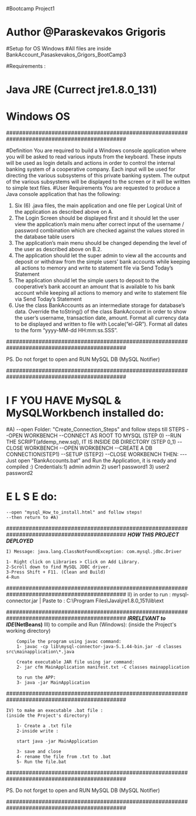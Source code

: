 #Bootcamp Project1

# Author @Paraskevakos Grigoris

#Setup for OS Windows
#All files are inside BankAccount_Pasaskevakos_Grigors_BootCamp3

#Requirements :

# Java JRE (Currect jre1.8.0_131)

# Windows OS

#############################################################################################

#Definition
You are required to build a Windows console application where you will be asked to read
various inputs from the keyboard.
These inputs will be used as login details and actions in order to control the internal banking
system of a cooperative company.
Each input will be used for directing the various subsystems of this private banking system.
The output of the various subsystems will be displayed to the screen or it will be written to
simple text files.
#User Requirements
You are requested to produce a Java console application that has the following:
1. Six (6) .java files, the main application and one file per Logical Unit of the application
as described above on A. 
2. The Login Screen should be displayed first and it should let the user view the
application’s main menu after correct input of the username / password combination
which are checked against the values stored in the database table users 
3. The application’s main menu should be changed depending the level of the user as
described above on B.2. 
4. The application should let the super admin to view all the accounts and deposit or
withdraw from the simple users’ bank accounts while keeping all actions to memory
and write to statement file via Send Today’s Statement
5. The application should let the simple users to deposit to the cooperative’s bank
account an amount that is available to his bank account while keeping all actions to
memory and write to statement file via Send Today’s Statement 
6. Use the class BankAccounts as an intermediate storage for database’s data. Override
the toString() of the class BankAccount in order to show the user’s username,
transaction date, amount. Format all currency data to be displayed and written to file
with Locale(“el-GR”). Format all dates to the form “yyyy-MM-dd HH:mm:ss.SSS”. 

#############################################################################################

PS. Do not forget to open and RUN MySQL DB (MySQL Notifier)

#############################################################################################

# I F YOU HAVE MySQL & MySQLWorkbench installed do:

#A)
--open Folder: "Create_Connection_Steps" and follow steps till STEPS
--OPEN WORKBENCH
--CONNECT AS ROOT TO MYSQL (STEP 0)
--RUN THE SCRIPT(afdemp_new.sql), IT IS INSIDE DB DIRECTORY (STEP 0_1)
--CLOSE WORKBENCH
--OPEN WORKBENCH
--CREATE A DB CONNECTION(STEP1)
--SETUP (STEP2)
--CLOSE WORKBENCH
THEN:
---Just open "BankAccounts.bat" and Run the Application, it is ready and compiled :)
Credentials:1) admin
               admin
            2) user1
               password1
            3) user2 
               password2

# E L S E do:

    --open "mysql_How_to_install.html" and follow steps!
    --then return to #A)

#############################################################################################
**_HOW THIS PROJECT DEPLOYED_**

    I) Message: java.lang.ClassNotFoundException: com.mysql.jdbc.Driver

    1- Right click on Libraries > Click on Add Library.
    2-Scroll down to find MySQL JDBC driver.
    3-Press Shift + F11. (Clean and Build)
    4-Run

#############################################################################################
II) in order to run :
mysql-connector.jar | Paste to : C:\Program Files\Java\jre1.8.0_151\lib\ext

#############################################################################################
**_IRRELEVANT to IDE_(NetBeans)**
III) to compile and Run (Windows):
(inside the Project's working directory)

        Compile the program using javac command:
        1- javac -cp lib\mysql-connector-java-5.1.44-bin.jar -d classes src\mainapplication\*.java

        Create executable JAR file using jar command:
        2- jar cfm MainApplication manifest.txt -C classes mainapplication

        to run the APP:
        3- java -jar MainApplication

#############################################################################################

    IV) to make an executable .bat file :
    (inside the Project's directory)

        1- Create a .txt file
        2-inside write :

        start java -jar MainApplication

        3- save and close
        4- rename the file from .txt to .bat
        5- Run the file.bat

#############################################################################################

PS. Do not forget to open and RUN MySQL DB (MySQL Notifier)

#############################################################################################

